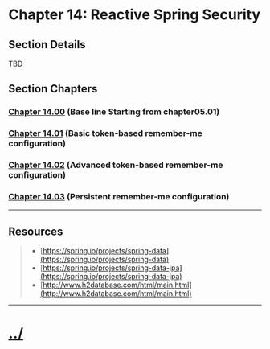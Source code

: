 # Chapter 14: Reactive Spring Security


## Section Details

TBD

## Section Chapters

### [Chapter 14.00](./chapter14.00/README.md) (Base line Starting from chapter05.01)

### [Chapter 14.01](./chapter14.01/README.md) (Basic token-based remember-me configuration)

### [Chapter 14.02](./chapter14.02/README.md) (Advanced token-based remember-me configuration)

### [Chapter 14.03](./chapter14.03/README.md) (Persistent remember-me configuration)

---

## Resources
> * [https://spring.io/projects/spring-data](https://spring.io/projects/spring-data)
> * [https://spring.io/projects/spring-data-jpa](https://spring.io/projects/spring-data-jpa)
> * [http://www.h2database.com/html/main.html](http://www.h2database.com/html/main.html)

---

# [../](../README.md)

